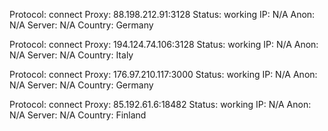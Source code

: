 Protocol: connect
Proxy: 88.198.212.91:3128
Status: working
IP: N/A
Anon: N/A
Server: N/A
Country: Germany

Protocol: connect
Proxy: 194.124.74.106:3128
Status: working
IP: N/A
Anon: N/A
Server: N/A
Country: Italy

Protocol: connect
Proxy: 176.97.210.117:3000
Status: working
IP: N/A
Anon: N/A
Server: N/A
Country: Germany

Protocol: connect
Proxy: 85.192.61.6:18482
Status: working
IP: N/A
Anon: N/A
Server: N/A
Country: Finland


